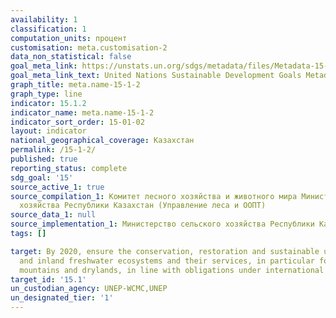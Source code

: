 ```yaml
---
availability: 1
classification: 1
computation_units: процент
customisation: meta.customisation-2
data_non_statistical: false
goal_meta_link: https://unstats.un.org/sdgs/metadata/files/Metadata-15-01-02.pdf
goal_meta_link_text: United Nations Sustainable Development Goals Metadata (pdf 456kB)
graph_title: meta.name-15-1-2
graph_type: line
indicator: 15.1.2
indicator_name: meta.name-15-1-2
indicator_sort_order: 15-01-02
layout: indicator
national_geographical_coverage: Казахстан
permalink: /15-1-2/
published: true
reporting_status: complete
sdg_goal: '15'
source_active_1: true
source_compilation_1: Комитет лесного хозяйства и животного мира Министерство сельского
  хозяйства Республики Казахстан (Управление леса и ООПТ)
source_data_1: null
source_implementation_1: Министерство сельского хозяйства Республики Казахстан
tags: []

target: By 2020, ensure the conservation, restoration and sustainable use of terrestrial
  and inland freshwater ecosystems and their services, in particular forests, wetlands,
  mountains and drylands, in line with obligations under international agreements
target_id: '15.1'
un_custodian_agency: UNEP-WCMC,UNEP
un_designated_tier: '1'
---
```

